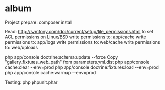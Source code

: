 album
=====

Project prepare:
composer install

Read: http://symfony.com/doc/current/setup/file_permissions.html to set ACL permissions on Linux/BSD
write permissions to: app/cache
write permissions to: app/logs
write permissions to: web/cache
write permissions to: web/uploads

php app/console doctrine:schema:update --force 
Copy "gallery_fixtures_web_path" from parameters.yml.dist
php app/console cache:clear --env=prod
php app/console doctrine:fixtures:load --env=prod
php app/console cache:warmup --env=prod

Testing:
php phpunit.phar

